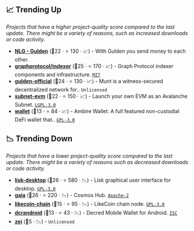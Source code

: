 ## 📈 Trending Up

_Projects that have a higher project-quality score compared to the last update. There might be a variety of reasons, such as increased downloads or code activity._

- <b><a href="https://github.com/Gulden">NLG - Gulden</a></b> (🥈22 ·  ⭐ 130 · 📈) - With Gulden you send money to each other.
- <b><a href="https://github.com/graphprotocol/indexer">graphprotocol/indexer</a></b> (🥇25 ·  ⭐ 170 · 📈) - Graph Protocol indexer components and infrastructure. <code><a href="http://bit.ly/34MBwT8">MIT</a></code>
- <b><a href="https://github.com/muntorg/munt-official">gulden-official</a></b> (🥈24 ·  ⭐ 130 · 📈) - Munt is a witness-secured decentralized network for.. <code>Unlicensed</code>
- <b><a href="https://github.com/ava-labs/subnet-evm">subnet-evm</a></b> (🥈22 ·  ⭐ 150 · 📈) - Launch your own EVM as an Avalanche Subnet. <code><a href="http://bit.ly/37RvQcA">LGPL-3.0</a></code>
- <b><a href="https://github.com/AmbireTech/wallet">wallet</a></b> (🥉13 ·  ⭐ 84 · 📈) - Ambire Wallet: A full featured non-custodial DeFi wallet that.. <code><a href="http://bit.ly/2M0xdwT">GPL-3.0</a></code>

## 📉 Trending Down

_Projects that have a lower project-quality score compared to the last update. There might be a variety of reasons such as decreased downloads or code activity._

- <b><a href="https://github.com/LiskHQ/lisk-desktop">lisk-desktop</a></b> (🥇26 ·  ⭐ 580 · 📉) - Lisk graphical user interface for desktop. <code><a href="http://bit.ly/2M0xdwT">GPL-3.0</a></code>
- <b><a href="https://github.com/cosmos/gaia">gaia</a></b> (🥇26 ·  ⭐ 220 · 📉) - Cosmos Hub. <code><a href="http://bit.ly/3nYMfla">Apache-2</a></code>
- <b><a href="https://github.com/likecoin/likecoin-chain">likecoin-chain</a></b> (🥉15 ·  ⭐ 95 · 📉) - LikeCoin chain node. <code><a href="http://bit.ly/2M0xdwT">GPL-3.0</a></code>
- <b><a href="https://github.com/planetdecred/dcrandroid">dcrandroid</a></b> (🥉13 ·  ⭐ 43 · 📉) - Decred Mobile Wallet for Android. <code><a href="http://bit.ly/3hkKRql">ISC</a></code>
- <b><a href="https://github.com/FindoraNetwork/zei">zei</a></b> (🥉5 · 📉) -  <code>Unlicensed</code>

